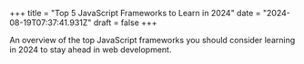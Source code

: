 +++
title = "Top 5 JavaScript Frameworks to Learn in 2024"
date = "2024-08-19T07:37:41.931Z"
draft = false
+++

  An overview of the top JavaScript frameworks you should consider learning in 2024 to stay ahead in web development.
        